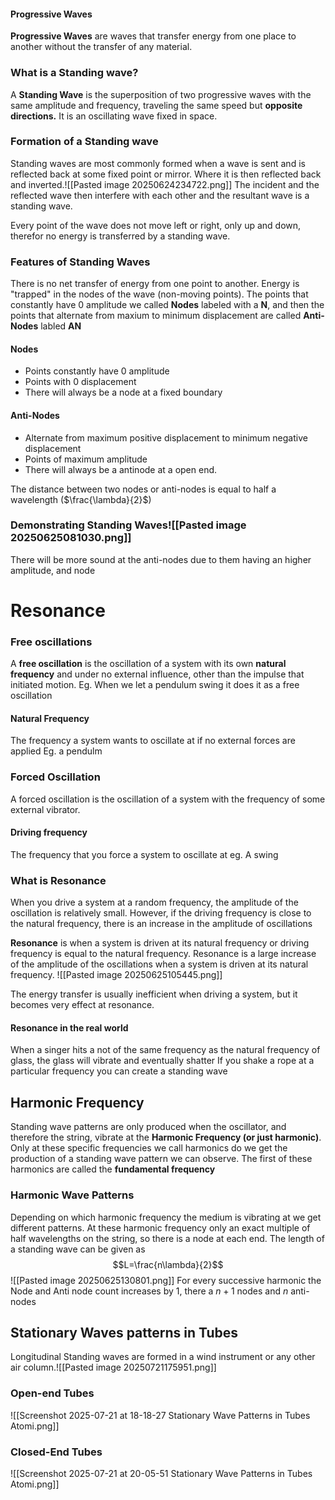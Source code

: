 #### Progressive Waves
**Progressive Waves** are waves that transfer energy from one place to another without the transfer of any material.

### What is a Standing wave?
A **Standing Wave** is the superposition of two progressive waves with the same amplitude and frequency, traveling the same speed but **opposite directions.**   It is an oscillating wave fixed in space. 

### Formation of a Standing wave
Standing waves are most commonly formed when a wave is sent and is reflected back at some fixed point or mirror. Where it is then reflected back and inverted.![[Pasted image 20250624234722.png]]
The incident and the reflected wave then interfere with each other and the resultant wave is a standing wave. 

Every point of the wave does not move left or right, only up and down, therefor no energy is transferred by a standing wave.

### Features of Standing Waves
There is no net transfer of energy from one point to another. Energy is "trapped" in the nodes of the wave (non-moving points). The points that constantly have 0 amplitude we called **Nodes** labeled with a **N**, and then the points that alternate from maxium to minimum displacement are called **Anti-Nodes** labled **AN**
#### Nodes
- Points constantly have 0 amplitude 
- Points with 0 displacement 
- There will always be a node at a fixed boundary
#### Anti-Nodes
- Alternate from maximum positive displacement to minimum negative displacement
- Points of maximum amplitude 
- There will always be a antinode at a open end.

The distance between two nodes or anti-nodes is equal to half a wavelength ($\frac{\lambda}{2}$)

### Demonstrating Standing Waves![[Pasted image 20250625081030.png]]
There will be more sound at the anti-nodes due to them having an higher amplitude, and node 

# Resonance
### Free oscillations 
A **free oscillation** is the oscillation of a system with its own **natural frequency** and under no external influence, other than the impulse that initiated motion. Eg. When we let a pendulum swing it does it as a free oscillation 
#### Natural Frequency 
The frequency a system wants to oscillate at if no external forces are applied Eg. a pendulm
### Forced Oscillation 
A forced oscillation is the oscillation of a system with the frequency of some external vibrator. 
#### Driving frequency 
The frequency that you force a system to oscillate at eg. A swing

### What is Resonance 
When you drive a system at a random frequency, the amplitude of the oscillation is relatively small. However, if the driving frequency is close to the natural frequency, there is an increase in the amplitude of oscillations

**Resonance** is when a system is driven at its natural frequency or driving frequency is equal to the natural frequency. Resonance is a large increase of the amplitude of the oscillations when a system is driven at its natural frequency. ![[Pasted image 20250625105445.png]]

The energy transfer is usually inefficient when driving a system, but it becomes very effect at resonance.
#### Resonance in the real world
When a singer hits a not of the same frequency as the natural frequency of glass, the glass will vibrate and eventually shatter
If you shake a rope at a particular frequency you can create a standing wave

## Harmonic Frequency
Standing wave patterns are only produced when the oscillator, and therefore the string, vibrate at the **Harmonic Frequency (or just harmonic)**. Only at these specific frequencies we call harmonics do we get the production of a standing wave pattern we can observe. The first of these harmonics are called the **fundamental frequency** 
### Harmonic Wave Patterns
Depending on which harmonic frequency the medium is vibrating at we get different patterns. At these harmonic frequency only an exact multiple of half wavelengths on the string, so there is a node at each end. The length of a standing wave can be given as $$L=\frac{n\lambda}{2}$$
![[Pasted image 20250625130801.png]]
For every successive harmonic the Node and Anti node count increases by 1, there a $n+1$ nodes and $n$ anti-nodes

## Stationary Waves patterns in Tubes
Longitudinal Standing waves are formed in a wind instrument or any other air column.![[Pasted image 20250721175951.png]]
### Open-end Tubes
![[Screenshot 2025-07-21 at 18-18-27 Stationary Wave Patterns in Tubes Atomi.png]]
### Closed-End Tubes
![[Screenshot 2025-07-21 at 20-05-51 Stationary Wave Patterns in Tubes Atomi.png]]